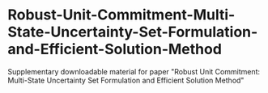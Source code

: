 # Robust-Unit-Commitment-Multi-State-Uncertainty-Set-Formulation-and-Efficient-Solution-Method
Supplementary downloadable material for paper "Robust Unit Commitment: Multi-State Uncertainty Set Formulation and Efficient Solution Method" 
